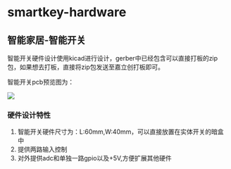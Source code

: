 # smartkey-hardware

## 智能家居-智能开关

智能开关硬件设计使用kicad进行设计，gerber中已经包含可以直接打板的zip包，如果想去打板，直接将zip包发送至嘉立创打板即可。

智能开关pcb预览图为：

![](https://github.com/BearLaboratory/smartkey-hardware/blob/master/image/key-pcb-review.jpg)

### 硬件设计特性

1. 智能开关硬件尺寸为：L:60mm,W:40mm，可以直接放置在实体开关的暗盒中
2. 提供两路输入控制
3. 对外提供adc和单独一路gpio以及+5V,方便扩展其他硬件